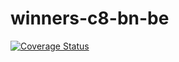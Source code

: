 # winners-c8-bn-be


[![Coverage Status](https://coveralls.io/repos/github/atlp-rwanda/winners-c8-bn-be/badge.svg?branch=ch-coveralls-integration-182209989)](https://coveralls.io/github/atlp-rwanda/winners-c8-bn-be?branch=ch-coveralls-integration-182209989)